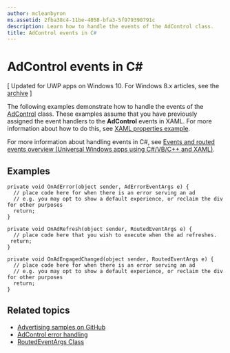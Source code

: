 ```yaml
---
author: mcleanbyron
ms.assetid: 2fba38c4-11be-4058-bfa3-5f979390791c
description: Learn how to handle the events of the AdControl class.
title: AdControl events in C#
---
```


# AdControl events in C\# #  


\[ Updated for UWP apps on Windows 10. For Windows 8.x articles, see the [archive](http://go.microsoft.com/fwlink/p/?linkid=619132) \]

The following examples demonstrate how to handle the events of the [AdControl](https://msdn.microsoft.com/library/windows/apps/microsoft.advertising.winrt.ui.adcontrol.aspx) class. These examples assume that you have previously assigned the event handlers to the **AdControl** events in XAML. For more information about how to do this, see [XAML properties example](xaml-properties-example.md).

For more information about handling events in C#, see [Events and routed events overview (Universal Windows apps using C#/VB/C++ and XAML)](http://msdn.microsoft.com/library/windows/apps/hh758286).

## Examples


``` syntax
private void OnAdError(object sender, AdErrorEventArgs e) {
  // place code here for when there is an error serving an ad
  // e.g. you may opt to show a default experience, or reclaim the div for other purposes
  return;
}

private void OnAdRefresh(object sender, RoutedEventArgs e) {
  // place code here that you wish to execute when the ad refreshes.
 return;
}

private void OnAdEngagedChanged(object sender, RoutedEventArgs e) {
  // place code here for when there is an error serving an ad
  // e.g. you may opt to show a default experience, or reclaim the div for other purposes
  return;
}
```

## Related topics

* [Advertising samples on GitHub](http://aka.ms/githubads)
* [AdControl error handling](adcontrol-error-handling.md)
* [RoutedEventArgs Class](http://msdn.microsoft.com/en-us/library/system.windows.routedeventargs.aspx)

 

 


<!--HONumber=Jun16_HO3-->


